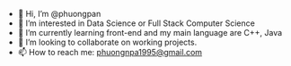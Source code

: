 - 👋 Hi, I’m @phuongpan
- 👀 I’m interested in Data Science or Full Stack Computer Science
- 🌱 I’m currently learning front-end and my main language are C++, Java
- 💞️ I’m looking to collaborate on working projects.
- 📫 How to reach me: phuongnpa1995@gmail.com

<!---
phuongpan/phuongpan is a ✨ special ✨ repository because its `README.md` (this file) appears on your GitHub profile.
You can click the Preview link to take a look at your changes.
--->

